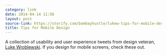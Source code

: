 ```yaml
---
category: link
date: 2014-04-14 11:58
layout: post
source-link: https://storify.com/bombayhustle/lukew-tips-for-mobile-design
title: Tips for Mobile Design
---
```

A collection of usability and user experience tweets from design veteran, [Luke Wroblewski](http://www.lukew.com/about/). If you design for mobile screens, check these out. 